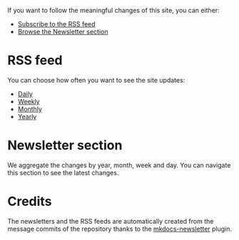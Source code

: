 If you want to follow the meaningful changes of this site, you can either:

* [Subscribe to the RSS feed](#rss_feed)
* [Browse the Newsletter section](#newsletter_section)

# RSS feed

You can choose how often you want to see the site updates:

* [Daily](https://m0wer.github.io/blue-book/daily.xml)
* [Weekly](https://m0wer.github.io/blue-book/weekly.xml)
* [Monthly](https://m0wer.github.io/blue-book/monthly.xml)
* [Yearly](https://m0wer.github.io/blue-book/yearly.xml)

# Newsletter section

We aggregate the changes by year, month, week and day. You can navigate this section to
see the latest changes.

# Credits

The newsletters and the RSS feeds are automatically created from the message commits of
the repository thanks to the
[mkdocs-newsletter](https://lyz-code.github.io/mkdocs-newsletter/) plugin.